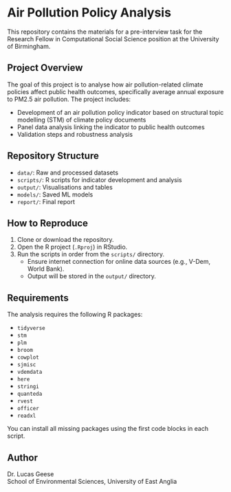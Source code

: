 # Air Pollution Policy Analysis

This repository contains the materials for a pre-interview task for the Research Fellow in Computational Social Science position at the University of Birmingham.

## Project Overview

The goal of this project is to analyse how air pollution-related climate policies affect public health outcomes, specifically average annual exposure to PM2.5 air pollution. The project includes:

- Development of an air pollution policy indicator based on structural topic modelling (STM) of climate policy documents
- Panel data analysis linking the indicator to public health outcomes
- Validation steps and robustness analysis

## Repository Structure

- `data/`: Raw and processed datasets
- `scripts/`: R scripts for indicator development and analysis
- `output/`: Visualisations and tables
- `models/`: Saved ML models
- `report/`: Final report


## How to Reproduce

1. Clone or download the repository.
2. Open the R project (`.Rproj`) in RStudio.
3. Run the scripts in order from the `scripts/` directory.
   - Ensure internet connection for online data sources (e.g., V-Dem, World Bank).
   - Output will be stored in the `output/` directory.

## Requirements

The analysis requires the following R packages:

- `tidyverse`
- `stm`
- `plm`
- `broom`
- `cowplot`
- `sjmisc`
- `vdemdata`
- `here`
- `stringi`
- `quanteda`
- `rvest`
- `officer`
- `readxl`

You can install all missing packages using the first code blocks in each script.

## Author

Dr. Lucas Geese  
School of Environmental Sciences, University of East Anglia  
